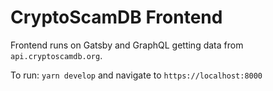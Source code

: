 # CryptoScamDB Frontend

Frontend runs on Gatsby and GraphQL getting data from `api.cryptoscamdb.org`.

To run: `yarn develop` and navigate to `https://localhost:8000`

